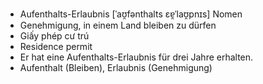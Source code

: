 - Aufenthalts-Erlaubnis	[ˈaʊ̯fənthalts ɛɐ̯ˈlaʊ̯pnɪs]	Nomen
- Genehmigung, in einem Land bleiben zu dürfen
- Giấy phép cư trú
- Residence permit
- Er hat eine Aufenthalts-Erlaubnis für drei Jahre erhalten.
- Aufenthalt (Bleiben), Erlaubnis (Genehmigung)